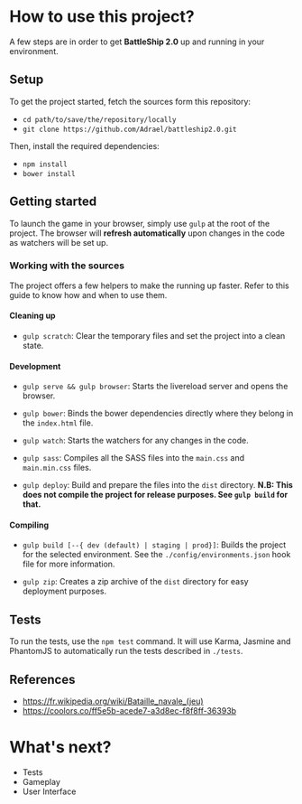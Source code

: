 # How to use this project?

A few steps are in order to get **BattleShip 2.0** up and running in your environment.

## Setup

To get the project started, fetch the sources form this repository:

* `cd path/to/save/the/repository/locally`
* `git clone https://github.com/Adrael/battleship2.0.git`

Then, install the required dependencies:

* `npm install`
* `bower install`

## Getting started

To launch the game in your browser, simply use `gulp` at the root of the project.
The browser will **refresh automatically** upon changes in the code as watchers will be set up.

### Working with the sources

The project offers a few helpers to make the running up faster.
Refer to this guide to know how and when to use them.

#### Cleaning up

* `gulp scratch`:
Clear the temporary files and set the project into a clean state.

#### Development

* `gulp serve && gulp browser`:
Starts the livereload server and opens the browser.

* `gulp bower`:
Binds the bower dependencies directly where they belong in the `index.html` file.

* `gulp watch`:
Starts the watchers for any changes in the code.

* `gulp sass`:
Compiles all the SASS files into the `main.css` and `main.min.css` files.

* `gulp deploy`:
Build and prepare the files into the `dist` directory.
**N.B: This does not compile the project for release purposes. See `gulp build` for that.**

#### Compiling

* `gulp build [--{ dev (default) | staging | prod}]`:
Builds the project for the selected environment. See the `./config/environments.json` hook file for more information.

* `gulp zip`:
Creates a zip archive of the `dist` directory for easy deployment purposes.

## Tests

To run the tests, use the `npm test` command. It will use Karma, Jasmine and PhantomJS to automatically run the tests described in `./tests`.

## References

* https://fr.wikipedia.org/wiki/Bataille_navale_(jeu)
* https://coolors.co/ff5e5b-acede7-a3d8ec-f8f8ff-36393b

# What's next?

- Tests
- Gameplay
- User Interface
